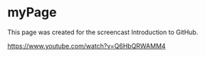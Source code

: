 # myPage

This page was created for the screencast Introduction to GitHub.

https://www.youtube.com/watch?v=Q6HbQRWAMM4